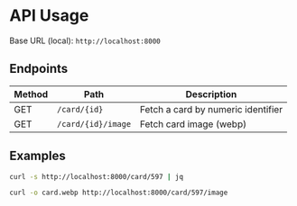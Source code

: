 # API Usage

Base URL (local): `http://localhost:8000`

## Endpoints

| Method | Path | Description |
|--------|------|-------------|
| GET | `/card/{id}` | Fetch a card by numeric identifier |
| GET | `/card/{id}/image` | Fetch card image (webp) |

## Examples

```bash
curl -s http://localhost:8000/card/597 | jq
```

```bash
curl -o card.webp http://localhost:8000/card/597/image
```
